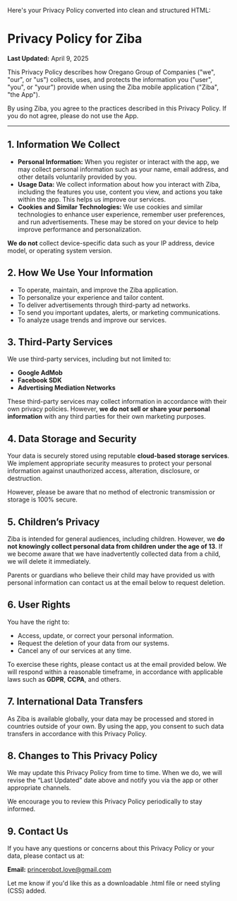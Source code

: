 Here's your Privacy Policy converted into clean and structured HTML:

<!DOCTYPE html>
<html lang="en">
<head>
  <meta charset="UTF-8" />
  <meta name="viewport" content="width=device-width, initial-scale=1.0" />
  <title>Privacy Policy for Ziba</title>
</head>
<body>
  <h1>Privacy Policy for Ziba</h1>
  <p><strong>Last Updated:</strong> April 9, 2025</p>

  <p>
    This Privacy Policy describes how Oregano Group of Companies ("we", "our", or "us")
    collects, uses, and protects the information you ("user", "you", or "your") provide
    when using the Ziba mobile application ("Ziba", "the App").
  </p>

  <p>
    By using Ziba, you agree to the practices described in this Privacy Policy.
    If you do not agree, please do not use the App.
  </p>

  <hr />

  <h2>1. Information We Collect</h2>
  <ul>
    <li><strong>Personal Information:</strong> When you register or interact with the app, we may collect personal information such as your name, email address, and other details voluntarily provided by you.</li>
    <li><strong>Usage Data:</strong> We collect information about how you interact with Ziba, including the features you use, content you view, and actions you take within the app. This helps us improve our services.</li>
    <li><strong>Cookies and Similar Technologies:</strong> We use cookies and similar technologies to enhance user experience, remember user preferences, and run advertisements. These may be stored on your device to help improve performance and personalization.</li>
  </ul>
  <p><strong>We do not</strong> collect device-specific data such as your IP address, device model, or operating system version.</p>

  <h2>2. How We Use Your Information</h2>
  <ul>
    <li>To operate, maintain, and improve the Ziba application.</li>
    <li>To personalize your experience and tailor content.</li>
    <li>To deliver advertisements through third-party ad networks.</li>
    <li>To send you important updates, alerts, or marketing communications.</li>
    <li>To analyze usage trends and improve our services.</li>
  </ul>

  <h2>3. Third-Party Services</h2>
  <p>We use third-party services, including but not limited to:</p>
  <ul>
    <li><strong>Google AdMob</strong></li>
    <li><strong>Facebook SDK</strong></li>
    <li><strong>Advertising Mediation Networks</strong></li>
  </ul>
  <p>
    These third-party services may collect information in accordance with their own privacy policies.
    However, <strong>we do not sell or share your personal information</strong> with any third parties for their own marketing purposes.
  </p>

  <h2>4. Data Storage and Security</h2>
  <p>
    Your data is securely stored using reputable <strong>cloud-based storage services</strong>.
    We implement appropriate security measures to protect your personal information against unauthorized access, alteration, disclosure, or destruction.
  </p>
  <p>
    However, please be aware that no method of electronic transmission or storage is 100% secure.
  </p>

  <h2>5. Children’s Privacy</h2>
  <p>
    Ziba is intended for general audiences, including children. However, we <strong>do not knowingly collect personal data from children under the age of 13</strong>.
    If we become aware that we have inadvertently collected data from a child, we will delete it immediately.
  </p>
  <p>
    Parents or guardians who believe their child may have provided us with personal information can contact us at the email below to request deletion.
  </p>

  <h2>6. User Rights</h2>
  <p>You have the right to:</p>
  <ul>
    <li>Access, update, or correct your personal information.</li>
    <li>Request the deletion of your data from our systems.</li>
    <li>Cancel any of our services at any time.</li>
  </ul>
  <p>
    To exercise these rights, please contact us at the email provided below.
    We will respond within a reasonable timeframe, in accordance with applicable laws such as <strong>GDPR</strong>, <strong>CCPA</strong>, and others.
  </p>

  <h2>7. International Data Transfers</h2>
  <p>
    As Ziba is available globally, your data may be processed and stored in countries outside of your own.
    By using the app, you consent to such data transfers in accordance with this Privacy Policy.
  </p>

  <h2>8. Changes to This Privacy Policy</h2>
  <p>
    We may update this Privacy Policy from time to time.
    When we do, we will revise the “Last Updated” date above and notify you via the app or other appropriate channels.
  </p>
  <p>We encourage you to review this Privacy Policy periodically to stay informed.</p>

  <h2>9. Contact Us</h2>
  <p>
    If you have any questions or concerns about this Privacy Policy or your data, please contact us at:
  </p>
  <p><strong>Email:</strong> <a href="mailto:princerobot.love@gmail.com">princerobot.love@gmail.com</a></p>
</body>
</html>

Let me know if you'd like this as a downloadable .html file or need styling (CSS) added.

